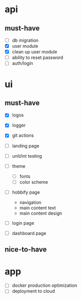 # api
## must-have
- [ ] db migration
- [x] user module
- [x] clean up user module
- [ ] ability to reset password
- [ ] auth/login

# ui
## must-have
- [x] logos
- [x] logger
- [x] git actions

- [ ] landing page
- [ ] unit/int testing
- [ ] theme
  - [ ] fonts
  - [ ] color scheme
- [ ] hobbify page
  - navigation
  - main content text
  - main content design
- [ ] login page
- [ ] dashboard page
## nice-to-have

# app
- [ ] docker production optimization
- [ ] deployment to cloud
